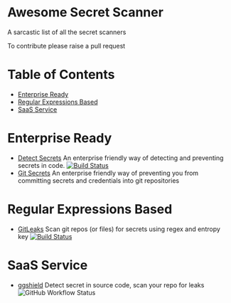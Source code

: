 # Awesome Secret Scanner
A sarcastic list of all the secret scanners

To contribute please raise a pull request

# Table of Contents

* [Enterprise Ready](#enterprise-ready)
* [Regular Expressions Based](#regular-expressions-based)
* [SaaS Service](#saas-service)

# Enterprise Ready

* [Detect Secrets](https://github.com/Yelp/detect-secrets) An enterprise friendly way of detecting and preventing secrets in code.  [![Build Status](https://travis-ci.com/Yelp/detect-secrets.svg?branch=master)](https://travis-ci.com/Yelp/detect-secrets)
* [Git Secrets](https://github.com/awslabs/git-secrets) An enterprise friendly way of preventing you from committing secrets and credentials into git repositories

# Regular Expressions Based

* [GitLeaks](https://github.com/zricethezav/gitleaks) Scan git repos (or files) for secrets using regex and entropy key [![Build Status](https://github.com/zricethezav/gitleaks/actions/workflows/test.yml/badge.svg)](https://github.com/zricethezav/gitleaks/actions/workflows/test.yml)

# SaaS Service

* [ggshield](https://github.com/GitGuardian/ggshield) Detect secret in source code, scan your repo for leaks ![GitHub Workflow Status](https://img.shields.io/github/workflow/status/GitGuardian/ggshield/Application%20Main%20Branch?style=for-the-badge)
